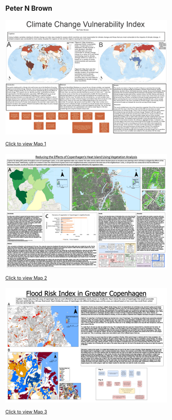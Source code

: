 ## Peter N Brown


### ![Climate Change Vulnerability Index](https://github.com/Peternbrown/peternbrown.github.io/blob/8ff3c55d3e4cab556c1359eae9f3986d0807b15b/Maps%201%20Complete1024_1.png)

[Click to view Map 1](https://drive.google.com/file/d/1EZlmB8gc67XfuUuhn6bpVCvMRWYxksFi/view?usp=sharing)
<br>

### ![Reducing the Effects of Copenhagen's Heat Island Using Vegetation Analysis](https://github.com/Peternbrown/peternbrown.github.io/blob/8ff3c55d3e4cab556c1359eae9f3986d0807b15b/Brown_Assignment%2021024_1.png)

[Click to view Map 2](https://drive.google.com/file/d/1wlJ_b3_ZZu1I4PU1r6GggtNxKPFUsFTY/view?usp=sharing)
<br>

### ![Map 3: Flood Risk Index in Greater Copenhagen](https://github.com/Peternbrown/peternbrown.github.io/blob/8ff3c55d3e4cab556c1359eae9f3986d0807b15b/Brown_Peter_Final%20(1)1024_1.png)

[Click to view Map 3](https://drive.google.com/file/d/1Na_m9gFR_gixzAfEMuKs3uV5pF16HsXe/view?usp=sharing)


